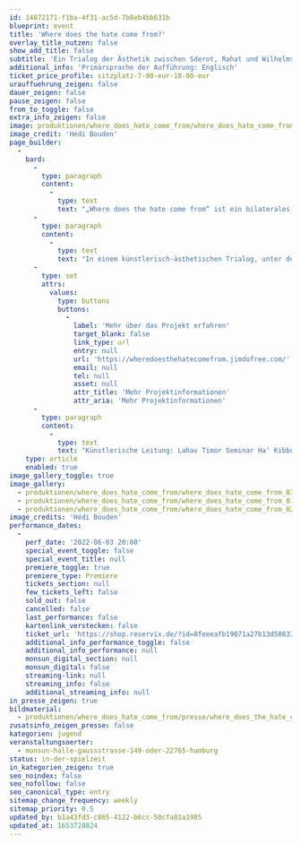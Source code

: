 ```yaml
---
id: 14872171-f1ba-4f31-ac5d-7b8eb4bb631b
blueprint: event
title: 'Where does the hate come from?'
overlay_title_nutzen: false
show_add_title: false
subtitle: 'Ein Trialog der Ästhetik zwischen Sderot, Rahat und Wilhelmsburg'
additional_info: 'Primärsprache der Aufführung: Englisch'
ticket_price_profile: sitzplatz-7-00-eur-18-00-eur
urauffuehrung_zeigen: false
dauer_zeigen: false
pause_zeigen: false
from_to_toggle: false
extra_info_zeigen: false
image: produktionen/where_does_hate_come_from/where_does_hate_come_from_02.jpg
image_credit: 'Hédi Bouden'
page_builder:
  -
    bard:
      -
        type: paragraph
        content:
          -
            type: text
            text: "„Where does the hate come from“ ist ein bilaterales Kunst- und Theatergroßprojekt, an dem sich Jugendliche aus Wilhelmsburg mit gleichaltrigen jüdischen und arabischen Israelis aus Sderot und Rahat beteiligen. Im Fokus stehen hierbei die Narrative von 16 Wilhelmsburger Jugendlichen, die überwiegend einen Migrationshintergrund aufweisen, gegenüber 16 jüdischen-israelischen Jugendlichen aus Sderot, die überwiegend Nachfahren von Shoa-Überlebenden sind, sowie 16 arabisch-israelischen Jugendlichen aus Rahat, die überwiegend einen beduinischen Hintergrund aufweisen.\_"
      -
        type: paragraph
        content:
          -
            type: text
            text: "In einem künstlerisch-ästhetischen Trialog, unter der Anleitung von professionellen Künstler:innen vom Jaffa Theatre in Old Jaffa in Kooperation mit der Sha´HaNegev Highschool und dem Almahabesh Theatre in Rahat mit ihrem Jugendensemble, beschäftigen sich die Jugendlichen mit den jeweiligen Narrativen zu gegenwärtigen Verhältnissen und historischen Kontexten. Die Welt aus der Sicht des anderen ist hierbei sehr wichtig. Es ist das Eröffnen von neuen Narrativen und Zugängen, um verschiedene gesellschaftliche und historischen Kontexte entschlüsseln und verstehen zu können. Fundiert wird die Auseinandersetzung mit den historischen Kontexten und der dem Aspekt der Erinnerungskultur durch die Kooperation mit Yad Vashem in Jerusalem sowie verschiedenen Gedenkstätten in Deutschland.\_\_"
      -
        type: set
        attrs:
          values:
            type: buttons
            buttons:
              -
                label: 'Mehr über das Projekt erfahren'
                target_blank: false
                link_type: url
                entry: null
                url: 'https://wheredoesthehatecomefrom.jimdofree.com/'
                email: null
                tel: null
                asset: null
                attr_title: 'Mehr Projektinformationen'
                attr_aria: 'Mehr Projektinformationen'
      -
        type: paragraph
        content:
          -
            type: text
            text: "Künstlerische Leitung: Lahav Timor Seminar Ha‘ Kibbuzim, Gal Peleg Pfennig Shar‘ Ha Negev High School in Kooperation mit dem Arab-Hebrew Theatre in Old Jaffa,\_\_Dr. Salah Abuhani Intendant des Almehabash Theatre in Rahat und Schauspieler Sahel Aldebsan Almehabash Theatre & Al Saraya Theatre."
    type: article
    enabled: true
image_gallery_toggle: true
image_gallery:
  - produktionen/where_does_hate_come_from/where_does_hate_come_from_03_creators_logo.jpg
  - produktionen/where_does_hate_come_from/where_does_hate_come_from_01.jpg
  - produktionen/where_does_hate_come_from/where_does_hate_come_from_02.jpg
image_credits: 'Hédi Bouden'
performance_dates:
  -
    perf_date: '2022-06-03 20:00'
    special_event_toggle: false
    special_event_title: null
    premiere_toggle: true
    premiere_type: Premiere
    tickets_section: null
    few_tickets_left: false
    sold_out: false
    cancelled: false
    last_performance: false
    kartenlink_verstecken: false
    ticket_url: 'https://shop.reservix.de/?id=8feeeafb19071a27b13d5083379d95183e9ab490f2f135faf80b2fecfc1ba00f2aba7ad8945f4a4292549eb86feddc1b&vID=7337&eventGrpID=405557&eventID=1946806'
    additional_info_performance_toggle: false
    additional_info_performance: null
    monsun_digital_section: null
    monsun_digital: false
    streaming-link: null
    streaming_info: false
    additional_streaming_info: null
in_presse_zeigen: true
bildmaterial:
  - produktionen/where_does_hate_come_from/presse/where_does_the_hate_come_from_c_monsun.zip
zusatsinfo_zeigen_presse: false
kategorien: jugend
veranstaltungsoerter:
  - monsun-halle-gaussstrasse-149-oder-22765-hamburg
status: in-der-spielzeit
in_kategorien_zeigen: true
seo_noindex: false
seo_nofollow: false
seo_canonical_type: entry
sitemap_change_frequency: weekly
sitemap_priority: 0.5
updated_by: b1a43fd3-c865-4122-b6cc-50cfa81a1985
updated_at: 1653728824
---
```

